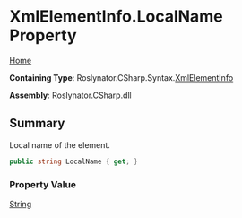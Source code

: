 # XmlElementInfo\.LocalName Property

[Home](../../../../../README.md)

**Containing Type**: Roslynator\.CSharp\.Syntax\.[XmlElementInfo](../README.md)

**Assembly**: Roslynator\.CSharp\.dll

## Summary

Local name of the element\.

```csharp
public string LocalName { get; }
```

### Property Value

[String](https://docs.microsoft.com/en-us/dotnet/api/system.string)

